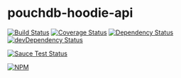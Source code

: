 # pouchdb-hoodie-api

[![Build Status](https://travis-ci.org/hoodiehq/pouchdb-hoodie-api.svg?branch=master)](https://travis-ci.org/hoodiehq/pouchdb-hoodie-api)
[![Coverage Status](https://coveralls.io/repos/hoodiehq/pouchdb-hoodie-api/badge.svg)](https://coveralls.io/r/hoodiehq/pouchdb-hoodie-api)
[![Dependency Status](https://david-dm.org/hoodiehq/pouchdb-hoodie-api.svg)](https://david-dm.org/hoodiehq/pouchdb-hoodie-api)
[![devDependency Status](https://david-dm.org/hoodiehq/pouchdb-hoodie-api/dev-status.svg)](https://david-dm.org/hoodiehq/pouchdb-hoodie-api#info=devDependencies)

[![Sauce Test Status](https://saucelabs.com/browser-matrix/hoodie-pouch.svg)](https://saucelabs.com/u/hoodie-pouch)

[![NPM](https://nodei.co/npm/pouchdb-hoodie-api.png?downloads=true&downloadRank=true&stars=true)](https://nodei.co/npm/pouchdb-hoodie-api/)
